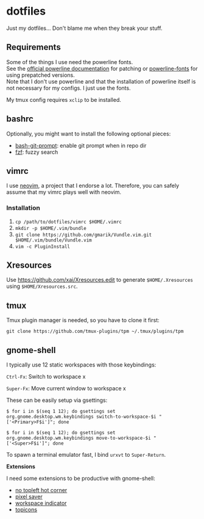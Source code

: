 # dotfiles
Just my dotfiles... Don't blame me when they break your stuff.

## Requirements

Some of the things I use need the powerline fonts.  
See the [official powerline documentation](https://powerline.readthedocs.org/en/master/installation.html#patched-fonts) for patching or [powerline-fonts](https://github.com/powerline/fonts) for using prepatched versions.  
Note that I don't use powerline and that the installation of powerline itself is not necessary for my configs. I just use the fonts.

My tmux config requires `xclip` to be installed.

## bashrc

Optionally, you might want to install the following optional pieces:
* [bash-git-prompt](https://github.com/magicmonty/bash-git-prompt): enable git prompt when in repo dir
* [fzf](https://github.com/junegunn/fzf): fuzzy search

## vimrc

I use [neovim](https://github.com/neovim/neovim), a project that I endorse a lot. Therefore, you can safely assume that my vimrc plays well with neovim.

### Installation
1. `cp /path/to/dotfiles/vimrc $HOME/.vimrc`
2. `mkdir -p $HOME/.vim/bundle`
3. `git clone https://github.com/gmarik/Vundle.vim.git $HOME/.vim/bundle/Vundle.vim`
4. `vim -c PluginInstall`

## Xresources

Use https://github.com/xai/Xresources.edit to generate `$HOME/.Xresources` using `$HOME/Xresources.src`.

## tmux

Tmux plugin manager is needed, so you have to clone it first:

`git clone https://github.com/tmux-plugins/tpm ~/.tmux/plugins/tpm`

## gnome-shell

I typically use 12 static workspaces with those keybindings:

`Ctrl-Fx`: Switch to workspace x

`Super-Fx`: Move current window to workspace x

These can be easily setup via gsettings:

```
$ for i in $(seq 1 12); do gsettings set org.gnome.desktop.wm.keybindings switch-to-workspace-$i "['<Primary>F$i']"; done
```

```
$ for i in $(seq 1 12); do gsettings set org.gnome.desktop.wm.keybindings move-to-workspace-$i "['<Super>F$i']"; done
```

To spawn a terminal emulator fast, I bind `urxvt` to `Super-Return`.

**Extensions**

I need some extensions to be productive with gnome-shell:
* [no topleft hot corner](https://extensions.gnome.org/extension/118/no-topleft-hot-corner/)
* [pixel saver](https://extensions.gnome.org/extension/723/pixel-saver/)
* [workspace indicator](https://extensions.gnome.org/extension/21/workspace-indicator/)
* [topicons](https://extensions.gnome.org/extension/1031/topicons/)
